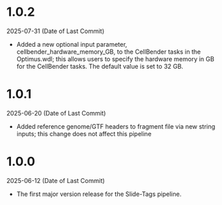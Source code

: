 # 1.0.2
2025-07-31 (Date of Last Commit)

* Added a new optional input parameter, cellbender_hardware_memory_GB, to the CellBender tasks in the Optimus.wdl; this allows users to specify the hardware memory in GB for the CellBender tasks. The default value is set to 32 GB.

# 1.0.1
2025-06-20 (Date of Last Commit)

* Added reference genome/GTF headers to fragment file via new string inputs; this change does not affect this pipeline

# 1.0.0
2025-06-12 (Date of Last Commit)

* The first major version release for the Slide-Tags pipeline.
